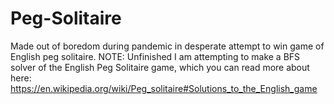 # Peg-Solitaire
Made out of boredom during pandemic in desperate attempt to win game of English peg solitaire. NOTE: Unfinished
I am attempting to make a BFS solver of the English Peg Solitaire game, which you can read more about here: 
https://en.wikipedia.org/wiki/Peg_solitaire#Solutions_to_the_English_game

